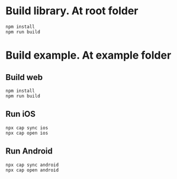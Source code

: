 # Build library. At root folder
```
npm install
npm run build
```
# Build example. At example folder
## Build web ###
```
npm install
npm run build
```

## Run iOS ###
```
npx cap sync ios
npx cap open ios
```

## Run Android ###
```
npx cap sync android
npx cap open android
```
